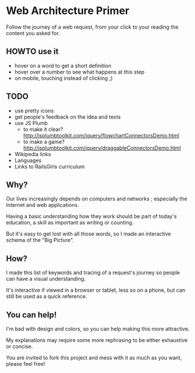 # Web Architecture Primer
Follow the journey of a web request, from your click to your reading the content you asked for.

## HOWTO use it
* hover on a word to get a short definition
* hover over a number to see what happens at this step
* on mobile, touching instead of clicking ;)

## TODO
* use pretty icons
* get people's feedback on the idea and texts
* use JS Plumb
    - to make it clear? http://jsplumbtoolkit.com/jquery/flowchartConnectorsDemo.html
    - to make a game? http://jsplumbtoolkit.com/jquery/draggableConnectorsDemo.html
* Wikipedia links
* Languages
* Links to RailsGirls curriculum


## Why?
Our lives increasingly depends on computers and networks ; especially the Internet and web applications.

Having a basic understanding how they work should be part of today's education, a skill as important as writing or counting.

But it's easy to get lost with all those words, so I made an interactive schema of the "Big Picture".


## How?
I made this list of keywords and tracing of a request's journey so people can have a visual understanding.

It's interactive if viewed in a browser or tablet, less so on a phone, but can still be used as a quick reference.


## You can help!
I'm bad with design and colors, so you can help making this more attractive.

My explanations may require some more rephrasing to be either exhaustive or concise.

You are invited to fork this project and mess with it as much as you want, please feel free!

